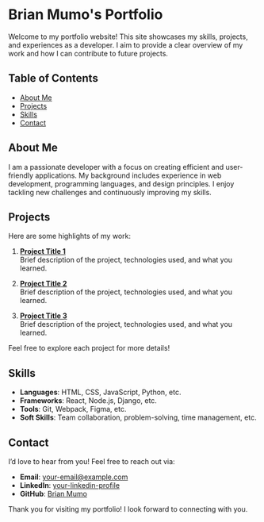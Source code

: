 # Brian Mumo's Portfolio

Welcome to my portfolio website! This site showcases my skills, projects, and experiences as a developer. I aim to provide a clear overview of my work and how I can contribute to future projects.

## Table of Contents

- [About Me](#about-me)
- [Projects](#projects)
- [Skills](#skills)
- [Contact](#contact)

## About Me

I am a passionate developer with a focus on creating efficient and user-friendly applications. My background includes experience in web development, programming languages, and design principles. I enjoy tackling new challenges and continuously improving my skills.

## Projects

Here are some highlights of my work:

1. **[Project Title 1](#)**  
   Brief description of the project, technologies used, and what you learned.

2. **[Project Title 2](#)**  
   Brief description of the project, technologies used, and what you learned.

3. **[Project Title 3](#)**  
   Brief description of the project, technologies used, and what you learned.

Feel free to explore each project for more details!

## Skills

- **Languages**: HTML, CSS, JavaScript, Python, etc.
- **Frameworks**: React, Node.js, Django, etc.
- **Tools**: Git, Webpack, Figma, etc.
- **Soft Skills**: Team collaboration, problem-solving, time management, etc.

## Contact

I’d love to hear from you! Feel free to reach out via:

- **Email**: [your-email@example.com](mailto:your-email@example.com)
- **LinkedIn**: [your-linkedin-profile](https://www.linkedin.com/in/your-profile/)
- **GitHub**: [Brian Mumo](https://github.com/brianmumo)

Thank you for visiting my portfolio! I look forward to connecting with you.